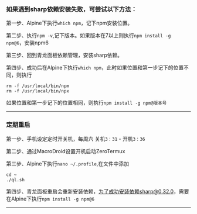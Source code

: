 ### 如果遇到sharp依赖安装失败，可尝试以下方法：

第一步、Alpine下执行`which npm`，记下npm安装位置。

第二步、执行`npm -v`,记下版本。如果版本在7以上则执行`npm install -g npm@6`，安装npm6

第三步、回到青龙面板依赖管理，安装sharp依赖。

第四步、成功后在Alpine下执行`which npm`，此时如果位置和第一步记下的位置不同，则执行
```
rm -f /usr/local/bin/npm
rm -f /usr/local/bin/npx
```
如果位置和第一步记下的位置相同，则执行`npm install -g npm@版本号`

---

### 定期重启

第一步、手机设定定时开关机，每周六 关机`3：31` - 开机`3：36`

第二步、通过MacroDroid设置开机启动ZeroTermux

第三步、Alpine下执行`nano ~/.profile`,在文件中添加

```
cd ~
./ql.sh
```

第四步、青龙面板重启会重新安装依赖，为了成功安装依赖sharp@0.32.0，需要在Alpine下执行`npm install -g npm@6`

---

